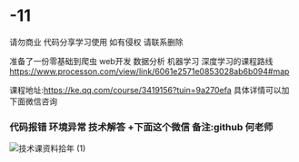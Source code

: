 # -11
请勿商业 代码分享学习使用
如有侵权  请联系删除

准备了一份零基础到爬虫 web开发 数据分析  机器学习 深度学习的课程路线 
https://www.processon.com/view/link/6061e2571e0853028ab6b094#map

课程地址:https://ke.qq.com/course/3419156?tuin=9a270efa
具体详情可以加下面微信咨询

### 代码报错 环境异常 技术解答 +下面这个微信 备注:github 何老师
![技术课资料拾年 (1)](https://user-images.githubusercontent.com/42987957/154217512-4c971483-d19a-42e4-911f-90bd01fe4841.jpg)
